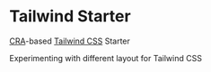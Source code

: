 # Tailwind Starter

[CRA](https://create-react-app.dev/)-based [Tailwind CSS](https://tailwindcss.com/) Starter

Experimenting with different layout for Tailwind CSS
